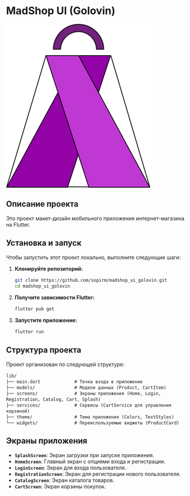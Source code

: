 # MadShop UI (Golovin)

![MadShop Logo](assets/images/madshop_logo.png)

## Описание проекта

Это проект макет-дизайн мобильного приложения интернет-магазина на Flutter. 

## Установка и запуск

Чтобы запустить этот проект локально, выполните следующие шаги:

1.  **Клонируйте репозиторий:**
    ```bash
    git clone https://github.com/sopirm/madshop_ui_golovin.git
    cd madshop_ui_golovin
    ```

2.  **Получите зависимости Flutter:**
    ```bash
    flutter pub get
    ```

3.  **Запустите приложение:**
    ```bash
    flutter run
    ```

## Структура проекта

Проект организован по следующей структуре:

```
lib/
├── main.dart             # Точка входа в приложение
├── models/               # Модели данных (Product, CartItem)
├── screens/              # Экраны приложения (Home, Login, Registration, Catalog, Cart, Splash)
├── services/             # Сервисы (CartService для управления корзиной)
├── theme/                # Тема приложения (Colors, TextStyles)
└── widgets/              # Переиспользуемые виджеты (ProductCard)
```

## Экраны приложения

*   **`SplashScreen`**: Экран загрузки при запуске приложения.
*   **`HomeScreen`**: Главный экран с опциями входа и регистрации.
*   **`LoginScreen`**: Экран для входа пользователя.
*   **`RegistrationScreen`**: Экран для регистрации нового пользователя.
*   **`CatalogScreen`**: Экран каталога товаров.
*   **`CartScreen`**: Экран корзины покупок.

